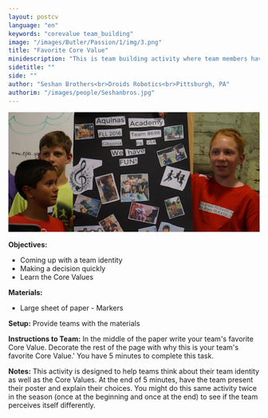 ```yaml
---
layout: postcv
language: "en"
keywords: "corevalue team_building"
image: "/images/Butler/Passion/1/img/3.png"
title: "Favorite Core Value"
minidescription: "This is team building activity where team members have to think of one core value that means the most to them."
sidetitle: ""
side: ""
author: "Seshan Brothers<br>Droids Robotics<br>Pittsburgh, PA"
authorim: "/images/people/Seshanbros.jpg"
---
```



<img src="/images/CoreValues/FavoriteCoreValue.jpg" style="max-width: 100%">

<b>Objectives:</b>
- Coming up with a team identity
- Making a decision quickly
- Learn the Core Values

<b>Materials:</b>
- Large sheet of paper - Markers

<b>Setup:</b>
Provide teams with the materials

<b>Instructions to Team:</b>
In the middle of the paper write your team's favorite Core Value. Decorate the rest of the page with why this is your team's favorite Core Value.' You have 5 minutes to complete this task.

<b>Notes:</b>
This activity is designed to help teams think about their team identity as well as the Core Values. At the end of 5 minutes, have the team present their poster and explain their choices. You might do this same activity twice in the season (once at the beginning and once at the end) to see if the team perceives itself differently.




